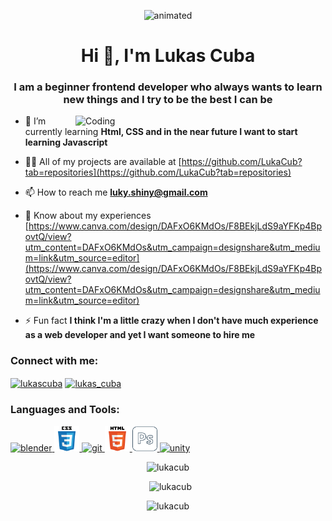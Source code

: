 <p align="center">
  <img src="https://so-development.org/wp-content/uploads/2021/11/full-stack-development.gif" alt="animated" />
</p>
<h1 align="center">Hi 👋, I'm Lukas Cuba</h1>
<h3 align="center">I am a beginner frontend developer who always wants to learn new things and I try to be the best I can be</h3>
<img align="right" alt="Coding" width="400" src="https://cdn.dribbble.com/users/14374/screenshots/3153764/media/08149640c0762f4fe83af0e15378d5bc.gif">



- 🌱 I’m currently learning **Html, CSS and in the near future I want to start learning Javascript**

- 👨‍💻 All of my projects are available at [https://github.com/LukaCub?tab=repositories](https://github.com/LukaCub?tab=repositories)

- 📫 How to reach me **luky.shiny@gmail.com**

- 📄 Know about my experiences [https://www.canva.com/design/DAFxO6KMdOs/F8BEkjLdS9aYFKp4BpovtQ/view?utm_content=DAFxO6KMdOs&utm_campaign=designshare&utm_medium=link&utm_source=editor](https://www.canva.com/design/DAFxO6KMdOs/F8BEkjLdS9aYFKp4BpovtQ/view?utm_content=DAFxO6KMdOs&utm_campaign=designshare&utm_medium=link&utm_source=editor)

- ⚡ Fun fact **I think I'm a little crazy when I don't have much experience as a web developer and yet I want someone to hire me**

<h3 align="left">Connect with me:</h3>
<p align="left">
<a href="https://linkedin.com/in/lukascuba" target="blank"><img align="center" src="https://raw.githubusercontent.com/rahuldkjain/github-profile-readme-generator/master/src/images/icons/Social/linked-in-alt.svg" alt="lukascuba" height="30" width="40" /></a>
<a href="https://instagram.com/lukas_cuba" target="blank"><img align="center" src="https://raw.githubusercontent.com/rahuldkjain/github-profile-readme-generator/master/src/images/icons/Social/instagram.svg" alt="lukas_cuba" height="30" width="40" /></a>
</p>

<h3 align="left">Languages and Tools:</h3>
<p align="left"> <a href="https://www.blender.org/" target="_blank" rel="noreferrer"> <img src="https://download.blender.org/branding/community/blender_community_badge_white.svg" alt="blender" width="40" height="40"/> </a> <a href="https://www.w3schools.com/css/" target="_blank" rel="noreferrer"> <img src="https://raw.githubusercontent.com/devicons/devicon/master/icons/css3/css3-original-wordmark.svg" alt="css3" width="40" height="40"/> </a> <a href="https://git-scm.com/" target="_blank" rel="noreferrer"> <img src="https://www.vectorlogo.zone/logos/git-scm/git-scm-icon.svg" alt="git" width="40" height="40"/> </a> <a href="https://www.w3.org/html/" target="_blank" rel="noreferrer"> <img src="https://raw.githubusercontent.com/devicons/devicon/master/icons/html5/html5-original-wordmark.svg" alt="html5" width="40" height="40"/> </a> <a href="https://www.photoshop.com/en" target="_blank" rel="noreferrer"> <img src="https://raw.githubusercontent.com/devicons/devicon/master/icons/photoshop/photoshop-line.svg" alt="photoshop" width="40" height="40"/> </a> <a href="https://unity.com/" target="_blank" rel="noreferrer"> <img src="https://www.vectorlogo.zone/logos/unity3d/unity3d-icon.svg" alt="unity" width="40" height="40"/> </a> </p>

<p align="center">
  <img  src="https://github-readme-stats.vercel.app/api/top-langs?username=lukacub&show_icons=true&locale=en&layout=compact" alt="lukacub" />
</p>

<p align="center">&nbsp;
  <img src="https://github-readme-stats.vercel.app/api?username=lukacub&show_icons=true&locale=en" alt="lukacub" />
</p>

<p align="center">
  <img src="https://github-readme-streak-stats.herokuapp.com/?user=lukacub&" alt="lukacub" />
</p>


<!---
LukasCuba/LukasCuba is a ✨ special ✨ repository because its `README.md` (this file) appears on your GitHub profile.
You can click the Preview link to take a look at your changes.
--->
